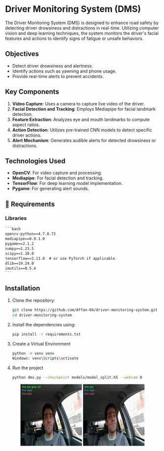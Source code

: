 # Driver Monitoring System (DMS)

The Driver Monitoring System (DMS) is designed to enhance road safety by detecting driver drowsiness and distractions in real-time. Utilizing computer vision and deep learning techniques, the system monitors the driver's facial features and actions to identify signs of fatigue or unsafe behaviors.

## Objectives

- Detect driver drowsiness and alertness.
- Identify actions such as yawning and phone usage.
- Provide real-time alerts to prevent accidents.

## Key Components

1. **Video Capture**: Uses a camera to capture live video of the driver.
2. **Facial Detection and Tracking**: Employs Mediapipe for facial landmark detection.
3. **Feature Extraction**: Analyzes eye and mouth landmarks to compute aspect ratios.
4. **Action Detection**: Utilizes pre-trained CNN models to detect specific driver actions.
5. **Alert Mechanism**: Generates audible alerts for detected drowsiness or distractions.

## Technologies Used

- **OpenCV**: For video capture and processing.
- **Mediapipe**: For facial detection and tracking.
- **TensorFlow**: For deep learning model implementation.
- **Pygame**: For generating alert sounds.

## 🔧 Requirements

### Libraries
    
    ```bash
    opencv-python==4.7.0.72
    mediapipe==0.9.1.0
    pygame==2.1.2
    numpy==1.23.5
    scipy==1.10.0
    tensorflow==2.11.0  # or use PyTorch if applicable
    dlib==19.24.0
    imutils==0.5.4
    ```

## Installation

1. Clone the repository:
   ```bash
   git clone https://github.com/Affan-04/driver-monitoring-system.git
   cd driver-monitoring-system
   ```

2. Install the dependencies using:

    ```bash
    pip install -r requirements.txt
    ```

3. Create a Virtual Environment
    ```bash
    python -m venv venv
    Windows: venv\Scripts\activate
    ```

4. Run the project
    ```bash
    python dms.py --checkpoint models/model_split.h5 --webcam 0
    ```



<p align="center">
  <img src="img\image_url_1.gif" width="200", height="200"/>
  <img src="img\image_url_2.gif" width="200", height="200"/>
</p>


